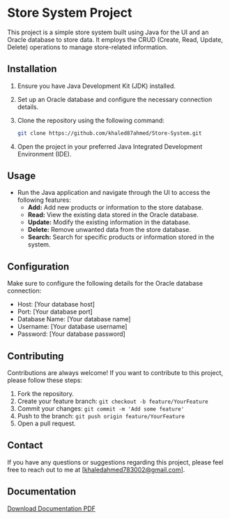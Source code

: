 # Store System Project

This project is a simple store system built using Java for the UI and an Oracle database to store data. It employs the CRUD (Create, Read, Update, Delete) operations to manage store-related information.

## Installation

1. Ensure you have Java Development Kit (JDK) installed.
2. Set up an Oracle database and configure the necessary connection details.
3. Clone the repository using the following command:

    ```bash
    git clone https://github.com/khaled87ahmed/Store-System.git
    ```

4. Open the project in your preferred Java Integrated Development Environment (IDE).

## Usage

- Run the Java application and navigate through the UI to access the following features:
    - **Add:** Add new products or information to the store database.
    - **Read:** View the existing data stored in the Oracle database.
    - **Update:** Modify the existing information in the database.
    - **Delete:** Remove unwanted data from the store database.
    - **Search:** Search for specific products or information stored in the system.

## Configuration

Make sure to configure the following details for the Oracle database connection:

- Host: [Your database host]
- Port: [Your database port]
- Database Name: [Your database name]
- Username: [Your database username]
- Password: [Your database password]

## Contributing

Contributions are always welcome! If you want to contribute to this project, please follow these steps:

1. Fork the repository.
2. Create your feature branch: `git checkout -b feature/YourFeature`
3. Commit your changes: `git commit -m 'Add some feature'`
4. Push to the branch: `git push origin feature/YourFeature`
5. Open a pull request.

## Contact

If you have any questions or suggestions regarding this project, please feel free to reach out to me at [khaledahmed783002@gmail.com].

## Documentation

[Download Documentation PDF](https://github.com/khaled87ahmed/Store-System/blob/main/Documentation.pdf)
